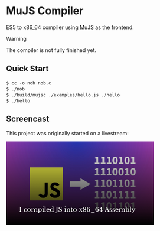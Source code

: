 # MuJS Compiler

ES5 to x86_64 compiler using [MuJS](https://mujs.com/) as the frontend.

> [!WARNING]
> The compiler is not fully finished yet.

## Quick Start

```console
$ cc -o nob nob.c
$ ./nob
$ ./build/mujsc ./examples/hello.js ./hello
$ ./hello
```

## Screencast

This project was originally started on a livestream:

[![thumbnail](./thumbnail.png)](https://www.youtube.com/watch?v=7uVhfiwcWZ8)

